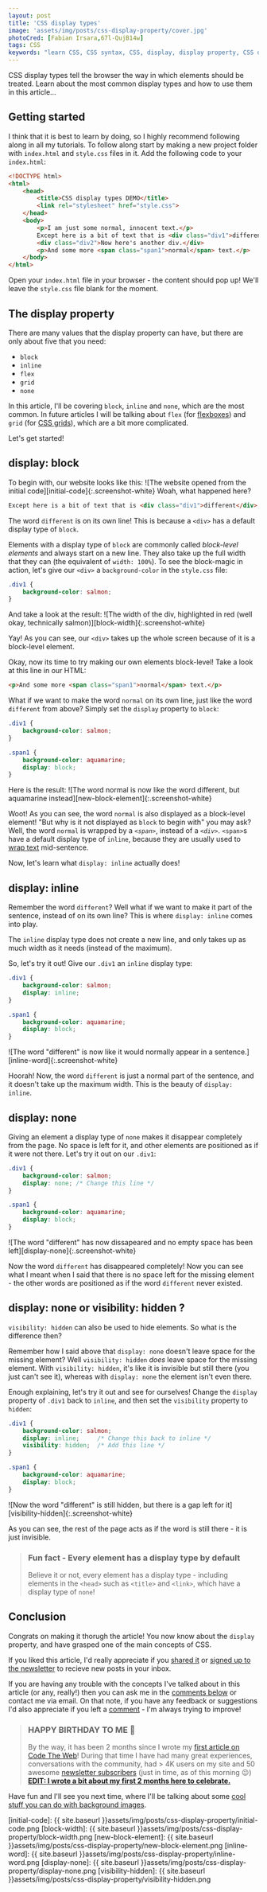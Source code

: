 ```yaml
---
layout: post
title: 'CSS display types'
image: 'assets/img/posts/css-display-property/cover.jpg'
photoCred: [Fabian Irsara,67l-QujB14w]
tags: CSS
keywords: "learn CSS, CSS syntax, CSS, display, display property, CSS display property, display types"
---
```

CSS display types tell the browser the way in which elements should be treated. Learn about the most common display types and how to use them in this article...

## Getting started
I think that it is best to learn by doing, so I highly recommend following along in all my tutorials. To follow along start by making a new project folder with `index.html` and `style.css` files in it. Add the following code to your `index.html`:
```HTML
<!DOCTYPE html>
<html>
    <head>
        <title>CSS display types DEMO</title>
        <link rel="stylesheet" href="style.css">
    </head>
    <body>
        <p>I am just some normal, innocent text.</p>
        Except here is a bit of text that is <div class="div1">different</div>, yay!
        <div class="div2">Now here's another div.</div>
        <p>And some more <span class="span1">normal</span> text.</p>
    </body>
</html>
```
Open your `index.html` file in your browser - the content should pop up! We'll leave the `style.css` file blank for the moment.

## The display property
There are many values that the display property can have, but there are only about five that you need:
- `block`
- `inline`
- `flex`
- `grid`
- `none`

In this article, I'll be covering `block`, `inline` and `none`, which are the most common. In future articles I will be talking about `flex` (for [flexboxes][flex]) and `grid` (for [CSS grids][grid]), which are a bit more complicated.

Let's get started!

## display: block
To begin with, our website looks like this:
![The website opened from the initial code][initial-code]{:.screenshot-white}
Woah, what happened here?
```HTML
Except here is a bit of text that is <div class="div1">different</div>, yay!
```
The word `different` is on its own line! This is because a `<div>` has a default display type of `block`.

Elements with a display type of `block` are commonly called *block-level elements* and always start on a new line. They also take up the full width that they can (the equivalent of `width: 100%`). To see the block-magic in action, let's give our `<div>` a `background-color` in the `style.css` file:
```CSS
.div1 {
    background-color: salmon;
}
```
And take a look at the result:
![The width of the div, highlighted in red (well okay, technically salmon)][block-width]{:.screenshot-white}

Yay! As you can see, our `<div>` takes up the whole screen because of it is a block-level element.

Okay, now its time to try making our own elements block-level! Take a look at this line in our HTML:
```HTML
<p>And some more <span class="span1">normal</span> text.</p>
```

What if we want to make the word `normal` on its own line, just like the word `different` from above? Simply set the `display` property to `block`:

```CSS
.div1 {
    background-color: salmon;
}

.span1 {
    background-color: aquamarine;
    display: block;
}
```

Here is the result:
![The word normal is now like the word different, but aquamarine instead][new-block-element]{:.screenshot-white}

Woot! As you can see, the word `normal` is also displayed as a block-level element! "But why is it not displayed as `block` to begin with" you may ask? Well, the word `normal` is wrapped by a *`<span>`*, instead of a *`<div>`*. `<span>`s have a default display type of `inline`, because they are usually used to [wrap text][span] mid-sentence.

Now, let's learn what `display: inline` actually does!

## display: inline

Remember the word `different`? Well what if we want to make it part of the sentence, instead of on its own line? This is where `display: inline` comes into play.

The `inline` display type does not create a new line, and only takes up as much width as it needs (instead of the maximum).

So, let's try it out! Give our `.div1` an `inline` display type:
```CSS
.div1 {
    background-color: salmon;
    display: inline;
}

.span1 {
    background-color: aquamarine;
    display: block;
}
```
![The word "different" is now like it would normally appear in a sentence.][inline-word]{:.screenshot-white}

Hoorah! Now, the word `different` is just a normal part of the sentence, and it doesn't take up the maximum width. This is the beauty of `display: inline`.

## display: none

Giving an element a display type of `none` makes it disappear completely from the page. No space is left for it, and other elements are positioned as if it were not there. Let's try it out on our `.div1`:
```CSS
.div1 {
    background-color: salmon;
    display: none; /* Change this line */
}

.span1 {
    background-color: aquamarine;
    display: block;
}
```
![The word "different" has now dissapeared and no empty space has been left][display-none]{:.screenshot-white}

Now the word `different` has disappeared completely! Now you can see what I meant when I said that there is no space left for the missing element - the other words are positioned as if the word `different` never existed.

## display: none or visibility: hidden ?
`visibility: hidden` can also be used to hide elements. So what is the difference then?

Remember how I said above that `display: none` doesn't leave space for the missing element? Well `visibility: hidden` *does* leave space for the missing element. With `visibility: hidden`, it's like it is invisible but still there (you just can't see it), whereas with `display: none` the element isn't even there.

Enough explaining, let's try it out and see for ourselves! Change the `display` property of `.div1` back to `inline`, and then set the `visibility` property to `hidden`:
```CSS
.div1 {
    background-color: salmon;
    display: inline;     /* Change this back to inline */
    visibility: hidden;  /* Add this line */
}

.span1 {
    background-color: aquamarine;
    display: block;
}
```
![Now the word "different" is still hidden, but there is a gap left for it][visibility-hidden]{:.screenshot-white}

As you can see, the rest of the page acts as if the word is still there - it is just invisible.

> ### Fun fact - Every element has a display type by default
> Believe it or not, every element has a display type - including elements in the `<head>` such as `<title>` and `<link>`, which have a display type of `none`!

## Conclusion
Congrats on making it thorugh the article! You now know about the `display` property, and have grasped one of the main concepts of CSS.

If you liked this article, I'd really appreciate if you [shared it][share] or [signed up to the newsletter][newsletter] to recieve new posts in your inbox.

If you are having any trouble with the concepts I've talked about in this article (or any, really!) then you can ask me in the [comments below][comments] or contact me via email. On that note, if you have any feedback or suggestions I'd also appreciate if you left a [comment][comments] - I'm always trying to improve!

> ### HAPPY BIRTHDAY TO ME &#127881;
> By the way, it has been 2 months since I wrote my [first article on Code The Web][first-article]! During that time I have had many great experiences, conversations with the community, had > 4K users on my site and 50 awesome [newsletter subscribers][newsletter] (just in time, as of this morning &#128521;)
> <br>**[EDIT: I wrote a bit about my first 2 months here to celebrate.][2-months-post]**

Have fun and I'll see you next time, where I'll be talking about some [cool stuff you can do with background images][advanced-bg-images].

[flex]: /css-flexboxes/
[grid]: {{site.newsletter}}
[span]: /wrapping-and-grouping-elements/#syntax---span
[first-article]: /welcome
[advanced-bg-images]: /css-advanced-background-images/
[2-months-post]: /two-months/

[initial-code]: {{ site.baseurl }}assets/img/posts/css-display-property/initial-code.png
[block-width]: {{ site.baseurl }}assets/img/posts/css-display-property/block-width.png
[new-block-element]: {{ site.baseurl }}assets/img/posts/css-display-property/new-block-element.png
[inline-word]: {{ site.baseurl }}assets/img/posts/css-display-property/inline-word.png
[display-none]: {{ site.baseurl }}assets/img/posts/css-display-property/display-none.png
[visibility-hidden]: {{ site.baseurl }}assets/img/posts/css-display-property/visibility-hidden.png

[html]: /learn/html/
[css]: /learn/css/
[share]: {{site.share}}
[comments]: {{site.comments}}
[newsletter]: {{site.newsletter}}